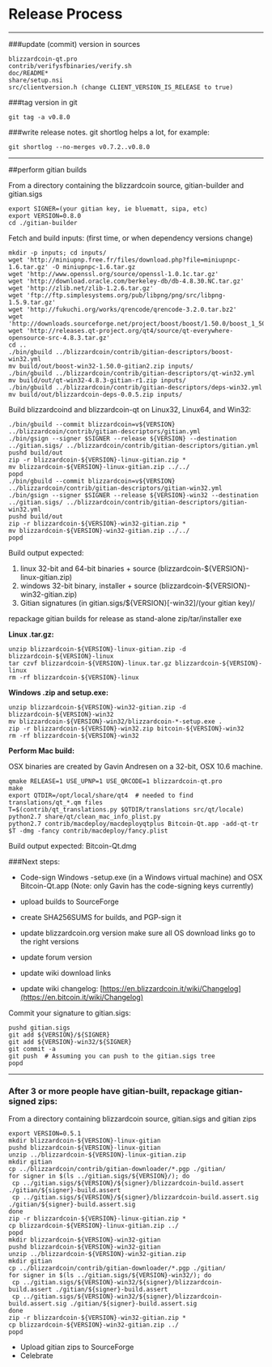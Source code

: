 Release Process
====================

* * *

###update (commit) version in sources


	blizzardcoin-qt.pro
	contrib/verifysfbinaries/verify.sh
	doc/README*
	share/setup.nsi
	src/clientversion.h (change CLIENT_VERSION_IS_RELEASE to true)

###tag version in git

	git tag -a v0.8.0

###write release notes. git shortlog helps a lot, for example:

	git shortlog --no-merges v0.7.2..v0.8.0

* * *

##perform gitian builds

 From a directory containing the blizzardcoin source, gitian-builder and gitian.sigs
  
	export SIGNER=(your gitian key, ie bluematt, sipa, etc)
	export VERSION=0.8.0
	cd ./gitian-builder

 Fetch and build inputs: (first time, or when dependency versions change)

	mkdir -p inputs; cd inputs/
	wget 'http://miniupnp.free.fr/files/download.php?file=miniupnpc-1.6.tar.gz' -O miniupnpc-1.6.tar.gz
	wget 'http://www.openssl.org/source/openssl-1.0.1c.tar.gz'
	wget 'http://download.oracle.com/berkeley-db/db-4.8.30.NC.tar.gz'
	wget 'http://zlib.net/zlib-1.2.6.tar.gz'
	wget 'ftp://ftp.simplesystems.org/pub/libpng/png/src/libpng-1.5.9.tar.gz'
	wget 'http://fukuchi.org/works/qrencode/qrencode-3.2.0.tar.bz2'
	wget 'http://downloads.sourceforge.net/project/boost/boost/1.50.0/boost_1_50_0.tar.bz2'
	wget 'http://releases.qt-project.org/qt4/source/qt-everywhere-opensource-src-4.8.3.tar.gz'
	cd ..
	./bin/gbuild ../blizzardcoin/contrib/gitian-descriptors/boost-win32.yml
	mv build/out/boost-win32-1.50.0-gitian2.zip inputs/
	./bin/gbuild ../blizzardcoin/contrib/gitian-descriptors/qt-win32.yml
	mv build/out/qt-win32-4.8.3-gitian-r1.zip inputs/
	./bin/gbuild ../blizzardcoin/contrib/gitian-descriptors/deps-win32.yml
	mv build/out/blizzardcoin-deps-0.0.5.zip inputs/

 Build blizzardcoind and blizzardcoin-qt on Linux32, Linux64, and Win32:
  
	./bin/gbuild --commit blizzardcoin=v${VERSION} ../blizzardcoin/contrib/gitian-descriptors/gitian.yml
	./bin/gsign --signer $SIGNER --release ${VERSION} --destination ../gitian.sigs/ ../blizzardcoin/contrib/gitian-descriptors/gitian.yml
	pushd build/out
	zip -r blizzardcoin-${VERSION}-linux-gitian.zip *
	mv blizzardcoin-${VERSION}-linux-gitian.zip ../../
	popd
	./bin/gbuild --commit blizzardcoin=v${VERSION} ../blizzardcoin/contrib/gitian-descriptors/gitian-win32.yml
	./bin/gsign --signer $SIGNER --release ${VERSION}-win32 --destination ../gitian.sigs/ ../blizzardcoin/contrib/gitian-descriptors/gitian-win32.yml
	pushd build/out
	zip -r blizzardcoin-${VERSION}-win32-gitian.zip *
	mv blizzardcoin-${VERSION}-win32-gitian.zip ../../
	popd

  Build output expected:

  1. linux 32-bit and 64-bit binaries + source (blizzardcoin-${VERSION}-linux-gitian.zip)
  2. windows 32-bit binary, installer + source (blizzardcoin-${VERSION}-win32-gitian.zip)
  3. Gitian signatures (in gitian.sigs/${VERSION}[-win32]/(your gitian key)/

repackage gitian builds for release as stand-alone zip/tar/installer exe

**Linux .tar.gz:**

	unzip blizzardcoin-${VERSION}-linux-gitian.zip -d blizzardcoin-${VERSION}-linux
	tar czvf blizzardcoin-${VERSION}-linux.tar.gz blizzardcoin-${VERSION}-linux
	rm -rf blizzardcoin-${VERSION}-linux

**Windows .zip and setup.exe:**

	unzip blizzardcoin-${VERSION}-win32-gitian.zip -d blizzardcoin-${VERSION}-win32
	mv blizzardcoin-${VERSION}-win32/blizzardcoin-*-setup.exe .
	zip -r blizzardcoin-${VERSION}-win32.zip bitcoin-${VERSION}-win32
	rm -rf blizzardcoin-${VERSION}-win32

**Perform Mac build:**

  OSX binaries are created by Gavin Andresen on a 32-bit, OSX 10.6 machine.

	qmake RELEASE=1 USE_UPNP=1 USE_QRCODE=1 blizzardcoin-qt.pro
	make
	export QTDIR=/opt/local/share/qt4  # needed to find translations/qt_*.qm files
	T=$(contrib/qt_translations.py $QTDIR/translations src/qt/locale)
	python2.7 share/qt/clean_mac_info_plist.py
	python2.7 contrib/macdeploy/macdeployqtplus Bitcoin-Qt.app -add-qt-tr $T -dmg -fancy contrib/macdeploy/fancy.plist

 Build output expected: Bitcoin-Qt.dmg

###Next steps:

* Code-sign Windows -setup.exe (in a Windows virtual machine) and
  OSX Bitcoin-Qt.app (Note: only Gavin has the code-signing keys currently)

* upload builds to SourceForge

* create SHA256SUMS for builds, and PGP-sign it

* update blizzardcoin.org version
  make sure all OS download links go to the right versions

* update forum version

* update wiki download links

* update wiki changelog: [https://en.blizzardcoin.it/wiki/Changelog](https://en.bitcoin.it/wiki/Changelog)

Commit your signature to gitian.sigs:

	pushd gitian.sigs
	git add ${VERSION}/${SIGNER}
	git add ${VERSION}-win32/${SIGNER}
	git commit -a
	git push  # Assuming you can push to the gitian.sigs tree
	popd

-------------------------------------------------------------------------

### After 3 or more people have gitian-built, repackage gitian-signed zips:

From a directory containing blizzardcoin source, gitian.sigs and gitian zips

	export VERSION=0.5.1
	mkdir blizzardcoin-${VERSION}-linux-gitian
	pushd blizzardcoin-${VERSION}-linux-gitian
	unzip ../blizzardcoin-${VERSION}-linux-gitian.zip
	mkdir gitian
	cp ../blizzardcoin/contrib/gitian-downloader/*.pgp ./gitian/
	for signer in $(ls ../gitian.sigs/${VERSION}/); do
	 cp ../gitian.sigs/${VERSION}/${signer}/blizzardcoin-build.assert ./gitian/${signer}-build.assert
	 cp ../gitian.sigs/${VERSION}/${signer}/blizzardcoin-build.assert.sig ./gitian/${signer}-build.assert.sig
	done
	zip -r blizzardcoin-${VERSION}-linux-gitian.zip *
	cp blizzardcoin-${VERSION}-linux-gitian.zip ../
	popd
	mkdir blizzardcoin-${VERSION}-win32-gitian
	pushd blizzardcoin-${VERSION}-win32-gitian
	unzip ../blizzardcoin-${VERSION}-win32-gitian.zip
	mkdir gitian
	cp ../blizzardcoin/contrib/gitian-downloader/*.pgp ./gitian/
	for signer in $(ls ../gitian.sigs/${VERSION}-win32/); do
	 cp ../gitian.sigs/${VERSION}-win32/${signer}/blizzardcoin-build.assert ./gitian/${signer}-build.assert
	 cp ../gitian.sigs/${VERSION}-win32/${signer}/blizzardcoin-build.assert.sig ./gitian/${signer}-build.assert.sig
	done
	zip -r blizzardcoin-${VERSION}-win32-gitian.zip *
	cp blizzardcoin-${VERSION}-win32-gitian.zip ../
	popd

- Upload gitian zips to SourceForge
- Celebrate 
